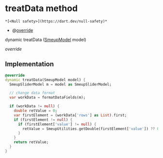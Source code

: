 


# treatData method




    *[<Null safety>](https://dart.dev/null-safety)*



- @[override](https://api.flutter.dev/flutter/dart-core/override-constant.html)

dynamic treatData
([SmeupModel](../../smeup_models_widgets_smeup_model/SmeupModel-class.md) model)

_override_






## Implementation

```dart
@override
dynamic treatData(SmeupModel model) {
  SmeupSliderModel m = model as SmeupSliderModel;

  // change data format
  var workData = formatDataFields(m);

  if (workData != null) {
    double retValue = 0;
    var firstElement = (workData['rows'] as List).first;
    if (firstElement != null) {
      if (firstElement['value'] != null) {
        retValue = SmeupUtilities.getDouble(firstElement['value']) ?? 0;
      }
    }
    return retValue;
  }
}
```







